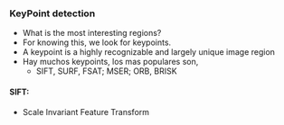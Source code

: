 ### KeyPoint detection

- What is the most interesting regions?
- For knowing this, we look for keypoints.
- A keypoint is a highly recognizable and largely unique image region
- Hay muchos keypoints, los mas populares son,
  - SIFT, SURF, FSAT; MSER; ORB, BRISK
 
 #### SIFT:
 - Scale Invariant Feature Transform
